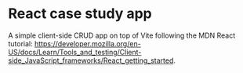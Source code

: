 # React case study app

A simple client-side CRUD app on top of Vite following the MDN React tutorial: https://developer.mozilla.org/en-US/docs/Learn/Tools_and_testing/Client-side_JavaScript_frameworks/React_getting_started.
